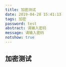 ```yaml
---
title: 加密测试
date: 2019-04-28 15:41:13
tags: 加密
password: test
abstract: 请输入密码
message: 请输入密码
notshow: true
---
```


## 加密测试
